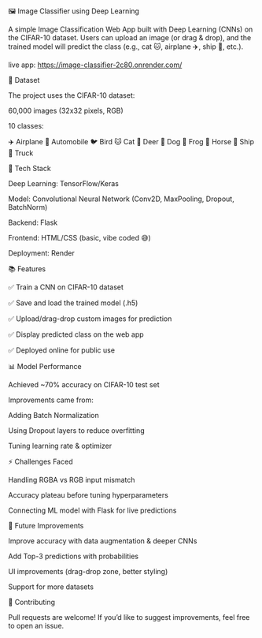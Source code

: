 🖼️ Image Classifier using Deep Learning

A simple Image Classification Web App built with Deep Learning (CNNs) on the CIFAR-10 dataset.
Users can upload an image (or drag & drop), and the trained model will predict the class (e.g., cat 🐱, airplane ✈️, ship 🚢, etc.).

live app: https://image-classifier-2c80.onrender.com/



📸 Dataset

The project uses the CIFAR-10 dataset:

60,000 images (32x32 pixels, RGB)

10 classes:

✈️ Airplane
🚗 Automobile
🐦 Bird
🐱 Cat
🦌 Deer
🐶 Dog
🐸 Frog
🐎 Horse
🚢 Ship
🚚 Truck



🔧 Tech Stack

Deep Learning: TensorFlow/Keras

Model: Convolutional Neural Network (Conv2D, MaxPooling, Dropout, BatchNorm)

Backend: Flask

Frontend: HTML/CSS (basic, vibe coded 😅)

Deployment: Render



📚 Features

✅ Train a CNN on CIFAR-10 dataset

✅ Save and load the trained model (.h5)

✅ Upload/drag-drop custom images for prediction

✅ Display predicted class on the web app

✅ Deployed online for public use




📊 Model Performance


Achieved ~70% accuracy on CIFAR-10 test set

Improvements came from:

Adding Batch Normalization

Using Dropout layers to reduce overfitting

Tuning learning rate & optimizer




⚡ Challenges Faced


Handling RGBA vs RGB input mismatch

Accuracy plateau before tuning hyperparameters

Connecting ML model with Flask for live predictions



🌟 Future Improvements


Improve accuracy with data augmentation & deeper CNNs

Add Top-3 predictions with probabilities

UI improvements (drag-drop zone, better styling)

Support for more datasets



🤝 Contributing

Pull requests are welcome! If you’d like to suggest improvements, feel free to open an issue.

